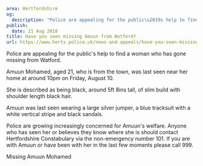 ```yaml
area: Hertfordshire
og:
  description: "Police are appealing for the public\u2019s help to find a woman who has gone missing from Watford."
publish:
  date: 21 Aug 2018
title: Have you seen missing Amuun from Watford?
url: https://www.herts.police.uk/news-and-appeals/have-you-seen-missing-amuun-from-watford-1680c
```

Police are appealing for the public's help to find a woman who has gone missing from Watford.

Amuun Mohamed, aged 21, who is from the town, was last seen near her home at around 10pm on Friday, August 10.

She is described as being black, around 5ft 8ins tall, of slim build with shoulder length black hair.

Amuun was last seen wearing a large silver jumper, a blue tracksuit with a white vertical stripe and black sandals.

Police are growing increasingly concerned for Amuun's welfare. Anyone who has seen her or believes they know where she is should contact Hertfordshire Constabulary via the non-emergency number 101. If you are with Amuun or have been with her in the last few moments please call 999.

Missing Amuun Mohamed
